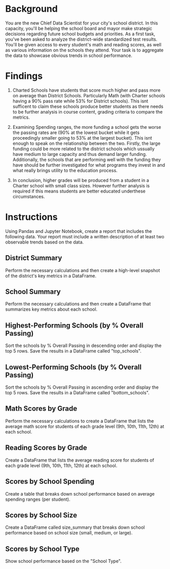 # Background
You are the new Chief Data Scientist for your city's school district. In this capacity, you'll be helping the school board and mayor make strategic decisions regarding future school budgets and priorities.
As a first task, you've been asked to analyze the district-wide standardized test results. You'll be given access to every student's math and reading scores, as well as various information on the schools they attend. Your task is to aggregate the data to showcase obvious trends in school performance.

# Findings
1) Charted Schools have students that score much higher and pass more on average than District Schools. Particularly Math (with Charter schools having a 90% pass rate while 53% for District schools). This isnt sufficent to claim these schools produce better students as there needs to be further analysis in course content, grading criteria to compare the metrics.

2) Examining Spending ranges, the more funding a school gets the worse the passing rates are (90% at the lowest bucket while it gets proceedingly smaller going to 53% at the largest bucket). This isnt enough to speak on the relationship between the two. Firstly, the large funding could be more related to the district schools which ussually have medium to large capacity and thus demand larger funding. Additionally, the schools that are performing well with the funding they have should be further investigated for what programs they invest in and what really brings utility to the education process.

3) In conclusion, higher grades will be produced from a student in a Charter school with small class sizes. However further analysis is required if this means students are better educated underthese circumstances.

# Instructions
Using Pandas and Jupyter Notebook, create a report that includes the following data. Your report must include a written description of at least two observable trends based on the data.

## District Summary
Perform the necessary calculations and then create a high-level snapshot of the district's key metrics in a DataFrame.
## School Summary
Perform the necessary calculations and then create a DataFrame that summarizes key metrics about each school.
## Highest-Performing Schools (by % Overall Passing)
Sort the schools by % Overall Passing in descending order and display the top 5 rows.
Save the results in a DataFrame called "top_schools".
## Lowest-Performing Schools (by % Overall Passing)
Sort the schools by % Overall Passing in ascending order and display the top 5 rows.
Save the results in a DataFrame called "bottom_schools".
## Math Scores by Grade
Perform the necessary calculations to create a DataFrame that lists the average math score for students of each grade level (9th, 10th, 11th, 12th) at each school.
## Reading Scores by Grade
Create a DataFrame that lists the average reading score for students of each grade level (9th, 10th, 11th, 12th) at each school.
## Scores by School Spending
Create a table that breaks down school performance based on average spending ranges (per student).
## Scores by School Size
Create a DataFrame called size_summary that breaks down school performance based on school size (small, medium, or large).
## Scores by School Type
Show school performance based on the "School Type".



